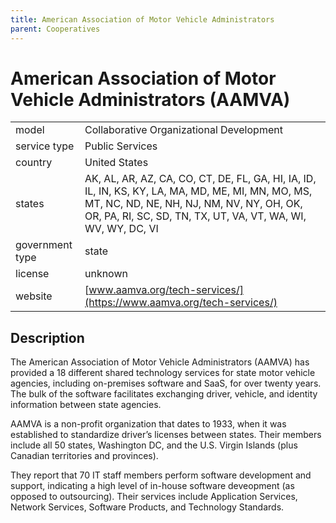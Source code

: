 ```yaml
---
title: American Association of Motor Vehicle Administrators
parent: Cooperatives
---
```


# American Association of Motor Vehicle Administrators (AAMVA)

|                   |                                          |
|:------------------|:-----------------------------------------|
| model             | Collaborative Organizational Development
| service type      | Public Services
| country           | United States
| states            | AK, AL, AR, AZ, CA, CO, CT, DE, FL, GA, HI, IA, ID, IL, IN, KS, KY, LA, MA, MD, ME, MI, MN, MO, MS, MT, NC, ND, NE, NH, NJ, NM, NV, NY, OH, OK, OR, PA, RI, SC, SD, TN, TX, UT, VA, VT, WA, WI, WV, WY, DC, VI
| government type   | state
| license           | unknown
| website           | [www.aamva.org/tech-services/](https://www.aamva.org/tech-services/)

## Description
The American Association of Motor Vehicle Administrators (AAMVA) has provided a 18 different shared technology services for state motor vehicle agencies, including on-premises software and SaaS, for over twenty years. The bulk of the software facilitates exchanging driver, vehicle, and identity information between state agencies.

AAMVA is a non-profit organization that dates to 1933, when it was established to standardize driver’s licenses between states. Their members include all 50 states, Washington DC, and the U.S. Virgin Islands (plus Canadian territories and provinces).

They report that 70 IT staff members perform software development and support, indicating a high level of in-house software deveopment (as opposed to outsourcing). Their services include Application Services, Network Services, Software Products, and Technology Standards. 
